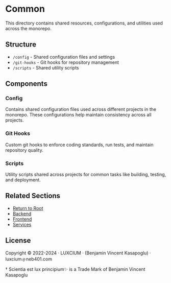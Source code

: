 # Common

This directory contains shared resources, configurations, and utilities used across the monorepo.

## Structure

- `/config` - Shared configuration files and settings
- `/git-hooks` - Git hooks for repository management
- `/scripts` - Shared utility scripts

## Components

### Config

Contains shared configuration files used across different projects in the monorepo. These configurations help maintain consistency across all projects.

### Git Hooks

Custom git hooks to enforce coding standards, run tests, and maintain repository quality.

### Scripts

Utility scripts shared across projects for common tasks like building, testing, and deployment.

## Related Sections

- [Return to Root](../README.md)
- [Backend](../backend/README.md)
- [Frontend](../frontend/README.md)
- [Services](../services/README.md)

## License

Copyright © 2022-2024 · LUXCIUM · (Benjamin Vincent Kasapoglu) · luxcium﹫neb401.com

† Scientia est lux principium✨ is a Trade Mark of Benjamin Vincent Kasapoglu
